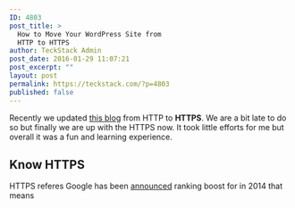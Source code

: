 ```yaml
---
ID: 4803
post_title: >
  How to Move Your WordPress Site from
  HTTP to HTTPS
author: TeckStack Admin
post_date: 2016-01-29 11:07:21
post_excerpt: ""
layout: post
permalink: https://teckstack.com/?p=4803
published: false
---
```

Recently we updated <a href="//teckstack.com">this blog</a> from HTTP to <strong>HTTPS</strong>. We are a bit late to do so but finally we are up with the HTTPS now. It took little efforts for me but overall it was a fun and learning experience.
<h2>Know HTTPS</h2>
HTTPS referes Google has been <a href="https://googlewebmastercentral.blogspot.in/2014/08/https-as-ranking-signal.html" target="_blank">announced</a> ranking boost for in 2014 that means